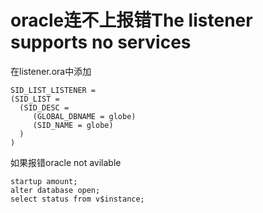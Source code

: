 # oracle连不上报错The listener supports no services

在listener.ora中添加

```
SID_LIST_LISTENER = 
(SID_LIST = 
  (SID_DESC = 
     (GLOBAL_DBNAME = globe)
     (SID_NAME = globe)
  )
)
```



如果报错oracle not avilable

```
startup amount;
alter database open;
select status from v$instance;
```

